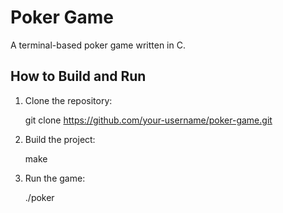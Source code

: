 # Poker Game

A terminal-based poker game written in C.

## How to Build and Run
1. Clone the repository:

   git clone https://github.com/your-username/poker-game.git

2. Build the project:

   make

3. Run the game:

   ./poker
